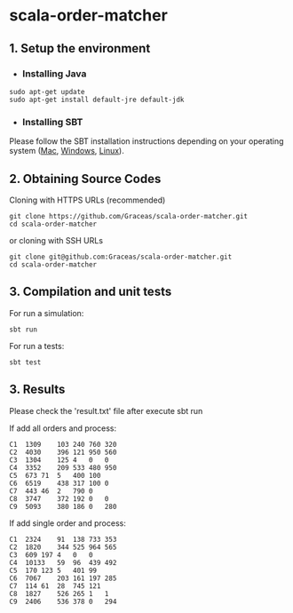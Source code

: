 # scala-order-matcher

## 1. Setup the environment

- ### Installing Java

```
sudo apt-get update
sudo apt-get install default-jre default-jdk
```

- ### Installing SBT

Please follow the SBT installation instructions depending on your operating system ([Mac](https://www.scala-sbt.org/1.0/docs/Installing-sbt-on-Mac.html), [Windows](https://www.scala-sbt.org/1.0/docs/Installing-sbt-on-Windows.html), [Linux](https://www.scala-sbt.org/1.0/docs/Installing-sbt-on-Linux.html)).

## 2. Obtaining Source Codes

Cloning with HTTPS URLs (recommended)
```
git clone https://github.com/Graceas/scala-order-matcher.git
cd scala-order-matcher
```
or cloning with SSH URLs
```
git clone git@github.com:Graceas/scala-order-matcher.git
cd scala-order-matcher
```

## 3. Compilation and unit tests

For run a simulation:

```
sbt run
```

For run a tests:

```
sbt test
```

## 3. Results

Please check the 'result.txt' file after execute sbt run

If add all orders and process:

```
C1	1309	103	240	760	320
C2	4030	396	121	950	560
C3	1304	125	4	0	0
C4	3352	209	533	480	950
C5	673	71	5	400	100
C6	6519	438	317	100	0
C7	443	46	2	790	0
C8	3747	372	192	0	0
C9	5093	380	186	0	280
```

If add single order and process:

```
C1	2324	91	138	733	353
C2	1820	344	525	964	565
C3	609	197	4	0	0
C4	10133	59	96	439	492
C5	170	123	5	401	99
C6	7067	203	161	197	285
C7	114	61	28	745	121
C8	1827	526	265	1	1
C9	2406	536	378	0	294
```
